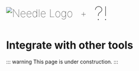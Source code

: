 <br/>
<div class="centered" style="display: flex;
    align-items: center;
    gap: 20px;
    font-size: 2em;
    font-weight: 100;">
    <img src="/logo.png" style="max-height:70px;" title="Needle Logo" alt="Needle Logo"/> +
    <span style="font-size: 50px;">?!</span>
</div>

# Integrate with other tools

::: warning This page is under construction.
:::